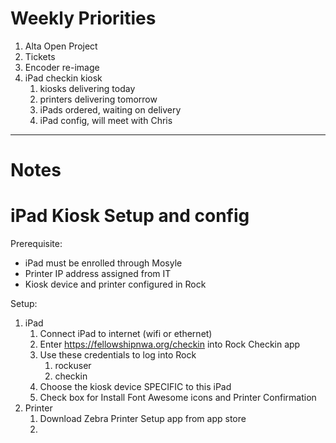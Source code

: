 # Weekly Priorities
1. Alta Open Project
2. Tickets
3. Encoder re-image
4. iPad checkin kiosk
    1. kiosks delivering today
    2. printers delivering tomorrow
    3. iPads ordered, waiting on delivery
    4. iPad config, will meet with Chris
---
# Notes


# iPad Kiosk Setup and config
Prerequisite:
- iPad must be enrolled through Mosyle
- Printer IP address assigned from IT
- Kiosk device and printer configured in Rock

Setup:
1. iPad
	1. Connect iPad to internet (wifi or ethernet)
	2. Enter https://fellowshipnwa.org/checkin into Rock Checkin app
	3. Use these credentials to log into Rock
		1. rockuser
		2. checkin
	4. Choose the kiosk device SPECIFIC to this iPad
	5. Check box for Install Font Awesome icons and Printer Confirmation
2. Printer
	1. Download Zebra Printer Setup app from app store
	2. 